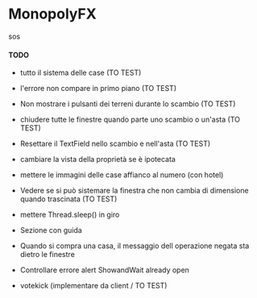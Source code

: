 # MonopolyFX

sos

#### TODO

- tutto il sistema delle case (TO TEST)
- l'errore non compare in primo piano (TO TEST)
- Non mostrare i pulsanti dei terreni durante lo scambio (TO TEST)
- chiudere tutte le finestre quando parte uno scambio o un'asta (TO TEST)
- Resettare il TextField nello scambio e nell'asta (TO TEST)


- cambiare la vista della proprietà se è ipotecata
- mettere le immagini delle case affianco al numero (con hotel)
- Vedere se si può sistemare la finestra che non cambia di dimensione quando trascinata (TO TEST)
- mettere Thread.sleep() in giro
- Sezione con guida
- Quando si compra una casa, il messaggio dell operazione negata sta dietro le finestre
- Controllare errore alert ShowandWait already open

- votekick (implementare da client / TO TEST)

